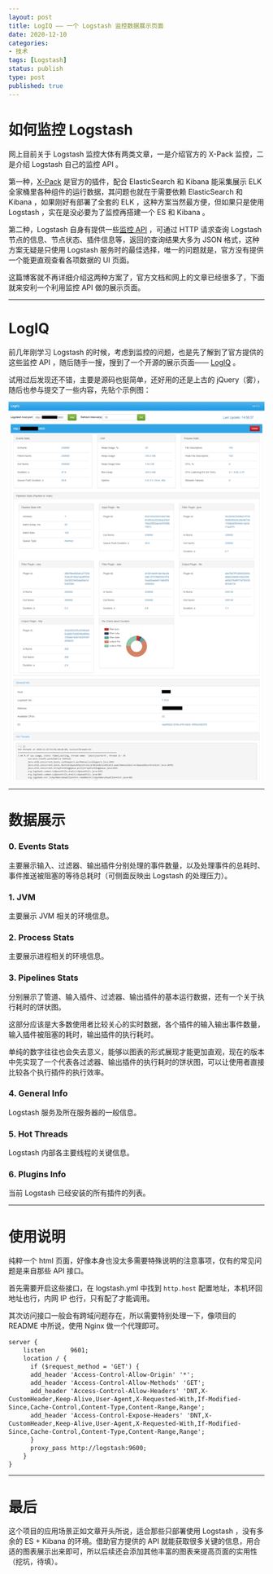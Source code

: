 ```yaml
---
layout: post
title: LogIQ —— 一个 Logstash 监控数据展示页面
date: 2020-12-10
categories:
- 技术
tags: [Logstash]
status: publish
type: post
published: true
---
```


# 如何监控 Logstash

网上目前关于 Logstash 监控大体有两类文章，一是介绍官方的 X-Pack 监控，二是介绍 Logstash 自己的监控 API 。

第一种，[X-Pack](https://www.elastic.co/guide/en/kibana/current/xpack-monitoring.html) 是官方的插件，配合 ElasticSearch 和 Kibana 能采集展示 ELK 全家桶里各种组件的运行数据，其问题也就在于需要依赖 ElasticSearch 和 Kibana ，如果刚好有部署了全套的 ELK ，这种方案当然最方便，但如果只是使用 Logstash ，实在是没必要为了监控再搭建一个 ES 和 Kibana 。

第二种，Logstash 自身有提供一些[监控 API](https://www.elastic.co/guide/en/logstash/current/monitoring-logstash.html) ，可通过 HTTP 请求查询 Logstash 节点的信息、节点状态、插件信息等，返回的查询结果大多为 JSON 格式，这种方案无疑是只使用 Logstash 服务时的最佳选择，唯一的问题就是，官方没有提供一个能更直观查看各项数据的 UI 页面。

这篇博客就不再详细介绍这两种方案了，官方文档和网上的文章已经很多了，下面就来安利一个利用监控 API 做的展示页面。

---

# LogIQ

前几年刚学习 Logstash 的时候，考虑到监控的问题，也是先了解到了官方提供的这些监控 API ，随后随手一搜，搜到了一个开源的展示页面—— [LogIQ](https://github.com/sloniki/logiq) 。

试用过后发现还不错，主要是源码也挺简单，还好用的还是上古的 jQuery（雾），随后也参与提交了一些内容，先贴个示例图：

![示例图](/images/blog_img/20201210/example.png)

---

# 数据展示

### 0. Events Stats

主要展示输入、过滤器、输出插件分别处理的事件数量，以及处理事件的总耗时、事件推送被阻塞的等待总耗时（可侧面反映出 Logstash 的处理压力）。

### 1. JVM

主要展示 JVM 相关的环境信息。

### 2. Process Stats

主要展示进程相关的环境信息。

### 3. Pipelines Stats

分别展示了管道、输入插件、过滤器、输出插件的基本运行数据，还有一个关于执行耗时的饼状图。

这部分应该是大多数使用者比较关心的实时数据，各个插件的输入输出事件数量，输入插件被阻塞的耗时，输出插件的执行耗时。

单纯的数字往往也会失去意义，能够以图表的形式展现才能更加直观，现在的版本中先实现了一个代表各过滤器、输出插件的执行耗时的饼状图，可以让使用者直接比较各个执行插件的执行效率。

### 4. General Info

Logstash 服务及所在服务器的一般信息。

### 5. Hot Threads

Logstash 内部各主要线程的关键信息。

### 6. Plugins Info

当前 Logstash 已经安装的所有插件的列表。

---

# 使用说明

纯粹一个 html 页面，好像本身也没太多需要特殊说明的注意事项，仅有的常见问题是来自那些 API 接口。

首先需要开启这些接口，在 logstash.yml 中找到 `http.host` 配置地址，本机环回地址也行，内网 IP 也行，只有配了才能调用。

其次访问接口一般会有跨域问题存在，所以需要特别处理一下，像项目的 README 中所说，使用 Nginx 做一个代理即可。

```
server {
    listen       9601;
    location / {
      if ($request_method = 'GET') {
      add_header 'Access-Control-Allow-Origin' '*';
      add_header 'Access-Control-Allow-Methods' 'GET';
      add_header 'Access-Control-Allow-Headers' 'DNT,X-CustomHeader,Keep-Alive,User-Agent,X-Requested-With,If-Modified-Since,Cache-Control,Content-Type,Content-Range,Range';
      add_header 'Access-Control-Expose-Headers' 'DNT,X-CustomHeader,Keep-Alive,User-Agent,X-Requested-With,If-Modified-Since,Cache-Control,Content-Type,Content-Range,Range';
      }
      proxy_pass http://logstash:9600;
    }
}
```

---

# 最后

这个项目的应用场景正如文章开头所说，适合那些只部署使用 Logstash ，没有多余的 ES + Kibana 的环境。借助官方提供的 API 就能获取很多关键的信息，用合适的图表展示出来即可，所以后续还会添加其他丰富的图表来提高页面的实用性（挖坑，待填）。
